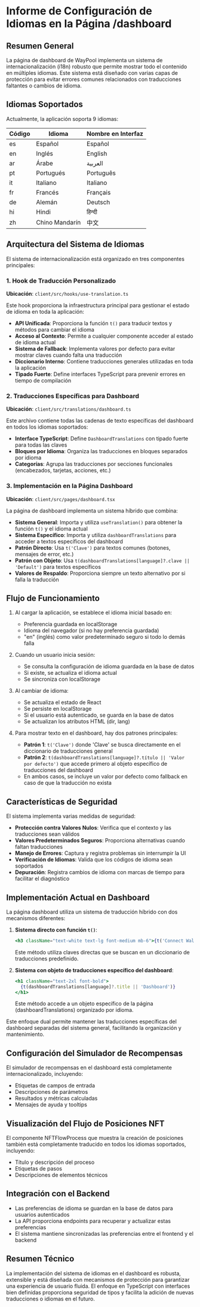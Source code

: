 # Informe de Configuración de Idiomas en la Página /dashboard

## Resumen General

La página de dashboard de WayPool implementa un sistema de internacionalización (i18n) robusto que permite mostrar todo el contenido en múltiples idiomas. Este sistema está diseñado con varias capas de protección para evitar errores comunes relacionados con traducciones faltantes o cambios de idioma.

## Idiomas Soportados

Actualmente, la aplicación soporta 9 idiomas:

| Código | Idioma       | Nombre en Interfaz |
|--------|--------------|-------------------|
| es     | Español      | Español           |
| en     | Inglés       | English           |
| ar     | Árabe        | العربية          |
| pt     | Portugués    | Português         |
| it     | Italiano     | Italiano          |
| fr     | Francés      | Français          |
| de     | Alemán       | Deutsch           |
| hi     | Hindi        | हिन्दी            |
| zh     | Chino Mandarín | 中文             |

## Arquitectura del Sistema de Idiomas

El sistema de internacionalización está organizado en tres componentes principales:

### 1. Hook de Traducción Personalizado

**Ubicación**: `client/src/hooks/use-translation.ts`

Este hook proporciona la infraestructura principal para gestionar el estado de idioma en toda la aplicación:

- **API Unificada**: Proporciona la función `t()` para traducir textos y métodos para cambiar el idioma
- **Acceso al Contexto**: Permite a cualquier componente acceder al estado de idioma actual
- **Sistema de Fallback**: Implementa valores por defecto para evitar mostrar claves cuando falta una traducción
- **Diccionario Interno**: Contiene traducciones generales utilizadas en toda la aplicación
- **Tipado Fuerte**: Define interfaces TypeScript para prevenir errores en tiempo de compilación

### 2. Traducciones Específicas para Dashboard

**Ubicación**: `client/src/translations/dashboard.ts`

Este archivo contiene todas las cadenas de texto específicas del dashboard en todos los idiomas soportados:

- **Interface TypeScript**: Define `DashboardTranslations` con tipado fuerte para todas las claves
- **Bloques por Idioma**: Organiza las traducciones en bloques separados por idioma
- **Categorías**: Agrupa las traducciones por secciones funcionales (encabezados, tarjetas, acciones, etc.)

### 3. Implementación en la Página Dashboard

**Ubicación**: `client/src/pages/dashboard.tsx`

La página de dashboard implementa un sistema híbrido que combina:

- **Sistema General**: Importa y utiliza `useTranslation()` para obtener la función `t()` y el idioma actual
- **Sistema Específico**: Importa y utiliza `dashboardTranslations` para acceder a textos específicos del dashboard
- **Patrón Directo**: Usa `t('Clave')` para textos comunes (botones, mensajes de error, etc.)
- **Patrón con Objeto**: Usa `t(dashboardTranslations[language]?.clave || 'Default')` para textos específicos
- **Valores de Respaldo**: Proporciona siempre un texto alternativo por si falla la traducción

## Flujo de Funcionamiento

1. Al cargar la aplicación, se establece el idioma inicial basado en:
   - Preferencia guardada en localStorage
   - Idioma del navegador (si no hay preferencia guardada)
   - "en" (inglés) como valor predeterminado seguro si todo lo demás falla

2. Cuando un usuario inicia sesión:
   - Se consulta la configuración de idioma guardada en la base de datos
   - Si existe, se actualiza el idioma actual
   - Se sincroniza con localStorage

3. Al cambiar de idioma:
   - Se actualiza el estado de React
   - Se persiste en localStorage
   - Si el usuario está autenticado, se guarda en la base de datos
   - Se actualizan los atributos HTML (dir, lang)

4. Para mostrar texto en el dashboard, hay dos patrones principales:
   - **Patrón 1**: `t('Clave')` donde 'Clave' se busca directamente en el diccionario de traducciones general
   - **Patrón 2**: `t(dashboardTranslations[language]?.título || 'Valor por defecto')` que accede primero al objeto específico de traducciones del dashboard
   - En ambos casos, se incluye un valor por defecto como fallback en caso de que la traducción no exista

## Características de Seguridad

El sistema implementa varias medidas de seguridad:

- **Protección contra Valores Nulos**: Verifica que el contexto y las traducciones sean válidos
- **Valores Predeterminados Seguros**: Proporciona alternativas cuando faltan traducciones
- **Manejo de Errores**: Captura y registra problemas sin interrumpir la UI
- **Verificación de Idiomas**: Valida que los códigos de idioma sean soportados
- **Depuración**: Registra cambios de idioma con marcas de tiempo para facilitar el diagnóstico

## Implementación Actual en Dashboard

La página dashboard utiliza un sistema de traducción híbrido con dos mecanismos diferentes:

1. **Sistema directo con función `t()`**: 
   ```jsx
   <h3 className="text-white text-lg font-medium mb-6">{t('Connect Wallet')}</h3>
   ```
   Este método utiliza claves directas que se buscan en un diccionario de traducciones predefinido.

2. **Sistema con objeto de traducciones específico del dashboard**:
   ```jsx
   <h1 className="text-2xl font-bold">
     {t(dashboardTranslations[language]?.title || 'Dashboard')}
   </h1>
   ```
   Este método accede a un objeto específico de la página (dashboardTranslations) organizado por idioma.

Este enfoque dual permite mantener las traducciones específicas del dashboard separadas del sistema general, facilitando la organización y mantenimiento.

## Configuración del Simulador de Recompensas

El simulador de recompensas en el dashboard está completamente internacionalizado, incluyendo:

- Etiquetas de campos de entrada
- Descripciones de parámetros
- Resultados y métricas calculadas
- Mensajes de ayuda y tooltips

## Visualización del Flujo de Posiciones NFT

El componente NFTFlowProcess que muestra la creación de posiciones también está completamente traducido en todos los idiomas soportados, incluyendo:

- Título y descripción del proceso
- Etiquetas de pasos
- Descripciones de elementos técnicos

## Integración con el Backend

- Las preferencias de idioma se guardan en la base de datos para usuarios autenticados
- La API proporciona endpoints para recuperar y actualizar estas preferencias
- El sistema mantiene sincronizadas las preferencias entre el frontend y el backend

## Resumen Técnico

La implementación del sistema de idiomas en el dashboard es robusta, extensible y está diseñada con mecanismos de protección para garantizar una experiencia de usuario fluida. El enfoque en TypeScript con interfaces bien definidas proporciona seguridad de tipos y facilita la adición de nuevas traducciones o idiomas en el futuro.